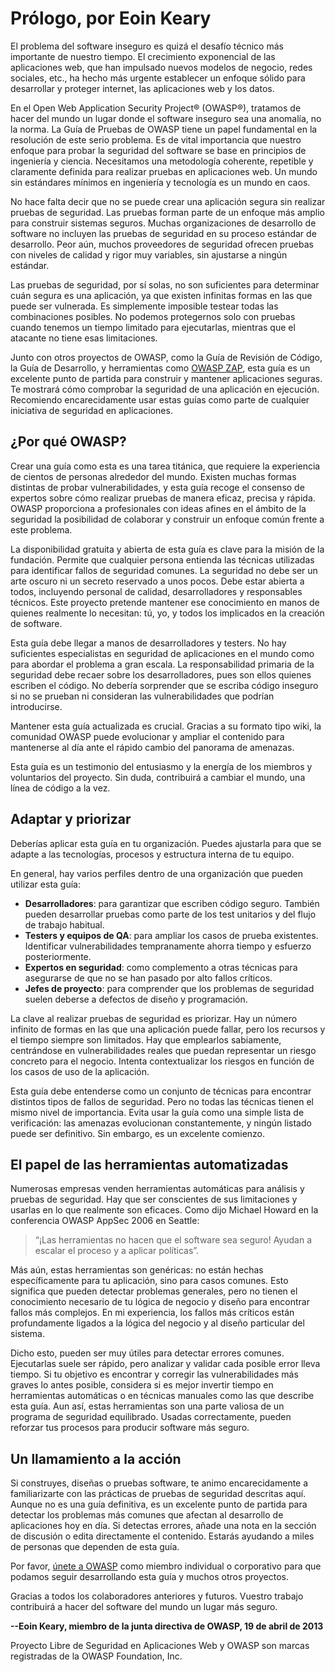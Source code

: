 # Prólogo, por Eoin Keary

El problema del software inseguro es quizá el desafío técnico más importante de nuestro tiempo. El crecimiento exponencial de las aplicaciones web, que han impulsado nuevos modelos de negocio, redes sociales, etc., ha hecho más urgente establecer un enfoque sólido para desarrollar y proteger internet, las aplicaciones web y los datos.

En el Open Web Application Security Project® (OWASP®), tratamos de hacer del mundo un lugar donde el software inseguro sea una anomalía, no la norma. La Guía de Pruebas de OWASP tiene un papel fundamental en la resolución de este serio problema. Es de vital importancia que nuestro enfoque para probar la seguridad del software se base en principios de ingeniería y ciencia. Necesitamos una metodología coherente, repetible y claramente definida para realizar pruebas en aplicaciones web. Un mundo sin estándares mínimos en ingeniería y tecnología es un mundo en caos.

No hace falta decir que no se puede crear una aplicación segura sin realizar pruebas de seguridad. Las pruebas forman parte de un enfoque más amplio para construir sistemas seguros. Muchas organizaciones de desarrollo de software no incluyen las pruebas de seguridad en su proceso estándar de desarrollo. Peor aún, muchos proveedores de seguridad ofrecen pruebas con niveles de calidad y rigor muy variables, sin ajustarse a ningún estándar.

Las pruebas de seguridad, por sí solas, no son suficientes para determinar cuán segura es una aplicación, ya que existen infinitas formas en las que puede ser vulnerada. Es simplemente imposible testear todas las combinaciones posibles. No podemos protegernos solo con pruebas cuando tenemos un tiempo limitado para ejecutarlas, mientras que el atacante no tiene esas limitaciones.

Junto con otros proyectos de OWASP, como la Guía de Revisión de Código, la Guía de Desarrollo, y herramientas como [OWASP ZAP](https://www.zaproxy.org), esta guía es un excelente punto de partida para construir y mantener aplicaciones seguras. Te mostrará cómo comprobar la seguridad de una aplicación en ejecución. Recomiendo encarecidamente usar estas guías como parte de cualquier iniciativa de seguridad en aplicaciones.

## ¿Por qué OWASP?

Crear una guía como esta es una tarea titánica, que requiere la experiencia de cientos de personas alrededor del mundo. Existen muchas formas distintas de probar vulnerabilidades, y esta guía recoge el consenso de expertos sobre cómo realizar pruebas de manera eficaz, precisa y rápida. OWASP proporciona a profesionales con ideas afines en el ámbito de la seguridad la posibilidad de colaborar y construir un enfoque común frente a este problema.

La disponibilidad gratuita y abierta de esta guía es clave para la misión de la fundación. Permite que cualquier persona entienda las técnicas utilizadas para identificar fallos de seguridad comunes. La seguridad no debe ser un arte oscuro ni un secreto reservado a unos pocos. Debe estar abierta a todos, incluyendo personal de calidad, desarrolladores y responsables técnicos. Este proyecto pretende mantener ese conocimiento en manos de quienes realmente lo necesitan: tú, yo, y todos los implicados en la creación de software.

Esta guía debe llegar a manos de desarrolladores y testers. No hay suficientes especialistas en seguridad de aplicaciones en el mundo como para abordar el problema a gran escala. La responsabilidad primaria de la seguridad debe recaer sobre los desarrolladores, pues son ellos quienes escriben el código. No debería sorprender que se escriba código inseguro si no se prueban ni consideran las vulnerabilidades que podrían introducirse.

Mantener esta guía actualizada es crucial. Gracias a su formato tipo wiki, la comunidad OWASP puede evolucionar y ampliar el contenido para mantenerse al día ante el rápido cambio del panorama de amenazas.

Esta guía es un testimonio del entusiasmo y la energía de los miembros y voluntarios del proyecto. Sin duda, contribuirá a cambiar el mundo, una línea de código a la vez.

## Adaptar y priorizar

Deberías aplicar esta guía en tu organización. Puedes ajustarla para que se adapte a las tecnologías, procesos y estructura interna de tu equipo.

En general, hay varios perfiles dentro de una organización que pueden utilizar esta guía:

- **Desarrolladores**: para garantizar que escriben código seguro. También pueden desarrollar pruebas como parte de los test unitarios y del flujo de trabajo habitual.
- **Testers y equipos de QA**: para ampliar los casos de prueba existentes. Identificar vulnerabilidades tempranamente ahorra tiempo y esfuerzo posteriormente.
- **Expertos en seguridad**: como complemento a otras técnicas para asegurarse de que no se han pasado por alto fallos críticos.
- **Jefes de proyecto**: para comprender que los problemas de seguridad suelen deberse a defectos de diseño y programación.

La clave al realizar pruebas de seguridad es priorizar. Hay un número infinito de formas en las que una aplicación puede fallar, pero los recursos y el tiempo siempre son limitados. Hay que emplearlos sabiamente, centrándose en vulnerabilidades reales que puedan representar un riesgo concreto para el negocio. Intenta contextualizar los riesgos en función de los casos de uso de la aplicación.

Esta guía debe entenderse como un conjunto de técnicas para encontrar distintos tipos de fallos de seguridad. Pero no todas las técnicas tienen el mismo nivel de importancia. Evita usar la guía como una simple lista de verificación: las amenazas evolucionan constantemente, y ningún listado puede ser definitivo. Sin embargo, es un excelente comienzo.

## El papel de las herramientas automatizadas

Numerosas empresas venden herramientas automáticas para análisis y pruebas de seguridad. Hay que ser conscientes de sus limitaciones y usarlas en lo que realmente son eficaces. Como dijo Michael Howard en la conferencia OWASP AppSec 2006 en Seattle:  
> “¡Las herramientas no hacen que el software sea seguro! Ayudan a escalar el proceso y a aplicar políticas”.

Más aún, estas herramientas son genéricas: no están hechas específicamente para tu aplicación, sino para casos comunes. Esto significa que pueden detectar problemas generales, pero no tienen el conocimiento necesario de tu lógica de negocio y diseño para encontrar fallos más complejos. En mi experiencia, los fallos más críticos están profundamente ligados a la lógica del negocio y al diseño particular del sistema.

Dicho esto, pueden ser muy útiles para detectar errores comunes. Ejecutarlas suele ser rápido, pero analizar y validar cada posible error lleva tiempo. Si tu objetivo es encontrar y corregir las vulnerabilidades más graves lo antes posible, considera si es mejor invertir tiempo en herramientas automáticas o en técnicas manuales como las que describe esta guía. Aun así, estas herramientas son una parte valiosa de un programa de seguridad equilibrado. Usadas correctamente, pueden reforzar tus procesos para producir software más seguro.

## Un llamamiento a la acción

Si construyes, diseñas o pruebas software, te animo encarecidamente a familiarizarte con las prácticas de pruebas de seguridad descritas aquí. Aunque no es una guía definitiva, es un excelente punto de partida para detectar los problemas más comunes que afectan al desarrollo de aplicaciones hoy en día. Si detectas errores, añade una nota en la sección de discusión o edita directamente el contenido. Estarás ayudando a miles de personas que dependen de esta guía.

Por favor, [únete a OWASP](https://owasp.org/membership/) como miembro individual o corporativo para que podamos seguir desarrollando esta guía y muchos otros proyectos.

Gracias a todos los colaboradores anteriores y futuros. Vuestro trabajo contribuirá a hacer del software del mundo un lugar más seguro.

**--Eoin Keary, miembro de la junta directiva de OWASP, 19 de abril de 2013**

Proyecto Libre de Seguridad en Aplicaciones Web y OWASP son marcas registradas de la OWASP Foundation, Inc.
